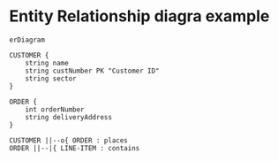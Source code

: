 ﻿
# Entity Relationship diagra example

```mermaid
erDiagram

CUSTOMER {
    string name 
    string custNumber PK "Customer ID"
    string sector
}

ORDER {
    int orderNumber
    string deliveryAddress
}

CUSTOMER ||--o{ ORDER : places
ORDER ||--|{ LINE-ITEM : contains 
```
